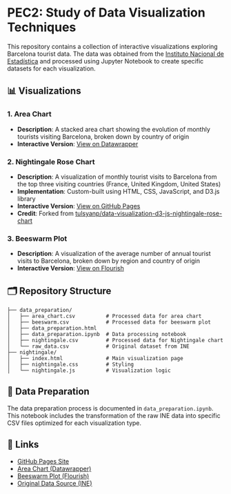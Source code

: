 # PEC2: Study of Data Visualization Techniques

This repository contains a collection of interactive visualizations exploring Barcelona tourist data. The data was obtained from the [Instituto Nacional de Estadística](https://www.ine.es/jaxiT3/Tabla.htm?t=52048) and processed using Jupyter Notebook to create specific datasets for each visualization.

## 📊 Visualizations

### 1. Area Chart
- **Description**: A stacked area chart showing the evolution of monthly tourists visiting Barcelona, broken down by country of origin
- **Interactive Version**: [View on Datawrapper](https://datawrapper.dwcdn.net/hxr40/1/)

### 2. Nightingale Rose Chart
- **Description**: A visualization of monthly tourist visits to Barcelona from the top three visiting countries (France, United Kingdom, United States)
- **Implementation**: Custom-built using HTML, CSS, JavaScript, and D3.js library
- **Interactive Version**: [View on GitHub Pages](https://tim-thorp.github.io/)
- **Credit**: Forked from [tulsyanp/data-visualization-d3-js-nightingale-rose-chart](https://github.com/tulsyanp/data-visualization-d3-js-nightingale-rose-chart)

### 3. Beeswarm Plot
- **Description**: A visualization of the average number of annual tourist visits to Barcelona, broken down by region and country of origin
- **Interactive Version**: [View on Flourish](https://public.flourish.studio/visualisation/20216708/)

## 🗂️ Repository Structure

```
├── data_preparation/
│   ├── area_chart.csv          # Processed data for area chart
│   ├── beeswarm.csv            # Processed data for beeswarm plot
│   ├── data_preparation.html
│   ├── data_preparation.ipynb  # Data processing notebook
│   ├── nightingale.csv         # Processed data for Nightingale chart
│   └── raw_data.csv            # Original dataset from INE
├── nightingale/
│   ├── index.html              # Main visualization page
│   ├── nightingale.css         # Styling
│   └── nightingale.js          # Visualization logic
```

## 📝 Data Preparation

The data preparation process is documented in `data_preparation.ipynb`. This notebook includes the transformation of the raw INE data into specific CSV files optimized for each visualization type.

## 🔗 Links

- [GitHub Pages Site](https://tim-thorp.github.io/)
- [Area Chart (Datawrapper)](https://datawrapper.dwcdn.net/hxr40/1/)
- [Beeswarm Plot (Flourish)](https://public.flourish.studio/visualisation/20216708/)
- [Original Data Source (INE)](https://www.ine.es/jaxiT3/Tabla.htm?t=52048)